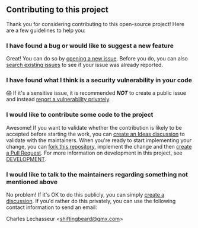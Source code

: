 ## Contributing to this project

Thank you for considering contributing to this open-source project! Here are a few guidelines to help you:

### I have found a bug or would like to suggest a new feature

Great! You can do so by [opening a new issue](https://github.com/clechasseur/msrv-prep/issues/new/choose).
Before you do, you can also [search existing issues](https://github.com/clechasseur/msrv-prep/issues) to see if your issue was already reported.

### I have found what I think is a security vulnerability in your code

😱 If it's a sensitive issue, it is recommended **_NOT_** to create a public issue and instead [report a vulnerability privately](https://github.com/clechasseur/msrv-prep/security/advisories/new).

### I would like to contribute some code to the project

Awesome! If you want to validate whether the contribution is likely to be accepted before starting the work, you can [create an Ideas discussion](https://github.com/clechasseur/msrv-prep/discussions/new?category=ideas) to validate with the maintainers.
When you're ready to start implementing your change, you can [fork this repository](https://github.com/clechasseur/msrv-prep/fork), implement the change and then [create a Pull Request](https://github.com/clechasseur/msrv-prep/compare).
For more information on development in this project, see [DEVELOPMENT](DEVELOPMENT.md).

### I would like to talk to the maintainers regarding something not mentioned above

No problem! If it's OK to do this publicly, you can simply [create a discussion](https://github.com/clechasseur/msrv-prep/discussions/new/choose).
If you'd rather do this privately, you can use the following contact information to send an email:

Charles Lechasseur \<shiftingbeard@gmx.com\>
